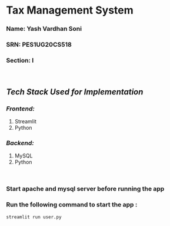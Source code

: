 # **Tax Management System**

### Name: Yash Vardhan Soni
### SRN: PES1UG20CS518
### Section: I
</br>

## ***Tech Stack Used for Implementation***
### *Frontend:*
1.	Streamlit
2.	Python
### *Backend:*
1.	MySQL
2. 	Python

</br>

### **Start apache and mysql server before running the app** 
### **Run the following command to start the app :**
	streamlit run user.py